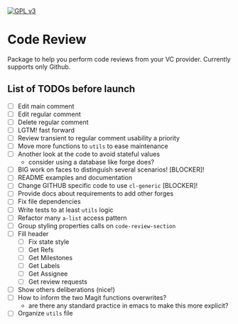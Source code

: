 [![GPL v3](https://img.shields.io/badge/license-GPL_v3-green.svg)](http://www.gnu.org/licenses/gpl-3.0.txt)

# Code Review

Package to help you perform code reviews from your VC provider. Currently
supports only Github.


## List of TODOs before launch

- [ ] Edit main comment
- [ ] Edit regular comment
- [ ] Delete regular comment
- [ ] LGTM! fast forward
- [ ] Review transient to regular comment usability a priority
- [ ] Move more functions to `utils` to ease maintenance
- [ ] Another look at the code to avoid stateful values
  - consider using a database like forge does?
- [ ] BIG work on faces to distinguish several scenarios! [BLOCKER]!
- [ ] README examples and documentation
- [ ] Change GITHUB specific code to use `cl-generic` [BLOCKER]!
- [ ] Provide docs about requirements to add other forges
- [ ] Fix file dependencies
- [ ] Write tests to at least `utils` logic
- [ ] Refactor many `a-list` access pattern
- [ ] Group styling properties calls on `code-review-section`
- [ ] Fill header
  - [ ] Fix state style
  - [ ] Get Refs
  - [ ] Get Milestones
  - [ ] Get Labels
  - [ ] Get Assignee
  - [ ] Get review requests
- [ ] Show others deliberations (nice!)
- [ ] How to inform the two Magit functions overwrites?
  - are there any standard practice in emacs to make this more explicit?
- [ ] Organize `utils` file
